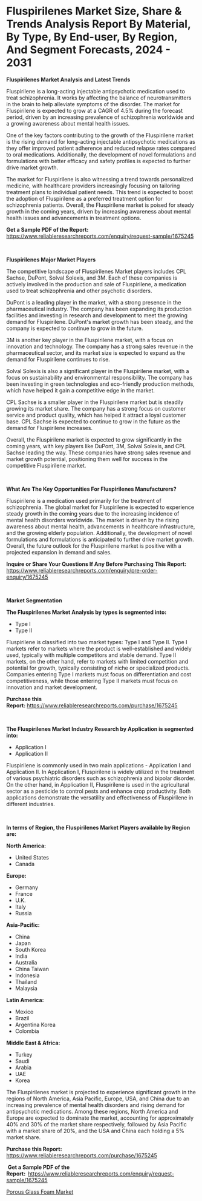 <p><h1>Fluspirilenes Market Size, Share & Trends Analysis Report By Material, By Type, By End-user, By Region, And Segment Forecasts, 2024 - 2031</h1></p><p><strong>Fluspirilenes Market Analysis and Latest Trends</strong></p>
<p><p>Fluspirilene is a long-acting injectable antipsychotic medication used to treat schizophrenia. It works by affecting the balance of neurotransmitters in the brain to help alleviate symptoms of the disorder. The market for Fluspirilene is expected to grow at a CAGR of 4.5% during the forecast period, driven by an increasing prevalence of schizophrenia worldwide and a growing awareness about mental health issues.</p><p>One of the key factors contributing to the growth of the Fluspirilene market is the rising demand for long-acting injectable antipsychotic medications as they offer improved patient adherence and reduced relapse rates compared to oral medications. Additionally, the development of novel formulations and formulations with better efficacy and safety profiles is expected to further drive market growth.</p><p>The market for Fluspirilene is also witnessing a trend towards personalized medicine, with healthcare providers increasingly focusing on tailoring treatment plans to individual patient needs. This trend is expected to boost the adoption of Fluspirilene as a preferred treatment option for schizophrenia patients. Overall, the Fluspirilene market is poised for steady growth in the coming years, driven by increasing awareness about mental health issues and advancements in treatment options.</p></p>
<p><strong>Get a Sample PDF of the Report:&nbsp;</strong> <a href="https://www.reliableresearchreports.com/enquiry/request-sample/1675245">https://www.reliableresearchreports.com/enquiry/request-sample/1675245</a></p>
<p>&nbsp;</p>
<p><strong>Fluspirilenes Major Market Players</strong></p>
<p><p>The competitive landscape of Fluspirilenes Market players includes CPL Sachse, DuPont, Solval Solexis, and 3M. Each of these companies is actively involved in the production and sale of Fluspirilene, a medication used to treat schizophrenia and other psychotic disorders.</p><p>DuPont is a leading player in the market, with a strong presence in the pharmaceutical industry. The company has been expanding its production facilities and investing in research and development to meet the growing demand for Fluspirilene. DuPont's market growth has been steady, and the company is expected to continue to grow in the future.</p><p>3M is another key player in the Fluspirilene market, with a focus on innovation and technology. The company has a strong sales revenue in the pharmaceutical sector, and its market size is expected to expand as the demand for Fluspirilene continues to rise.</p><p>Solval Solexis is also a significant player in the Fluspirilene market, with a focus on sustainability and environmental responsibility. The company has been investing in green technologies and eco-friendly production methods, which have helped it gain a competitive edge in the market.</p><p>CPL Sachse is a smaller player in the Fluspirilene market but is steadily growing its market share. The company has a strong focus on customer service and product quality, which has helped it attract a loyal customer base. CPL Sachse is expected to continue to grow in the future as the demand for Fluspirilene increases.</p><p>Overall, the Fluspirilene market is expected to grow significantly in the coming years, with key players like DuPont, 3M, Solval Solexis, and CPL Sachse leading the way. These companies have strong sales revenue and market growth potential, positioning them well for success in the competitive Fluspirilene market.</p></p>
<p>&nbsp;</p>
<p><strong>What Are The Key Opportunities For Fluspirilenes Manufacturers?</strong></p>
<p><p>Fluspirilene is a medication used primarily for the treatment of schizophrenia. The global market for Fluspirilene is expected to experience steady growth in the coming years due to the increasing incidence of mental health disorders worldwide. The market is driven by the rising awareness about mental health, advancements in healthcare infrastructure, and the growing elderly population. Additionally, the development of novel formulations and formulations is anticipated to further drive market growth. Overall, the future outlook for the Fluspirilene market is positive with a projected expansion in demand and sales.</p></p>
<p><strong>Inquire or Share Your Questions If Any Before Purchasing This Report:</strong> <a href="https://www.reliableresearchreports.com/enquiry/pre-order-enquiry/1675245">https://www.reliableresearchreports.com/enquiry/pre-order-enquiry/1675245</a></p>
<p>&nbsp;</p>
<p><strong>Market Segmentation</strong></p>
<p><strong>The Fluspirilenes Market Analysis by types is segmented into:</strong></p>
<p><ul><li>Type I</li><li>Type II</li></ul></p>
<p><p>Fluspirilene is classified into two market types: Type I and Type II. Type I markets refer to markets where the product is well-established and widely used, typically with multiple competitors and stable demand. Type II markets, on the other hand, refer to markets with limited competition and potential for growth, typically consisting of niche or specialized products. Companies entering Type I markets must focus on differentiation and cost competitiveness, while those entering Type II markets must focus on innovation and market development.</p></p>
<p><strong>Purchase this Report:&nbsp;</strong><a href="https://www.reliableresearchreports.com/purchase/1675245">https://www.reliableresearchreports.com/purchase/1675245</a></p>
<p>&nbsp;</p>
<p><strong>The Fluspirilenes Market Industry Research by Application is segmented into:</strong></p>
<p><ul><li>Application I</li><li>Application II</li></ul></p>
<p><p>Fluspirilene is commonly used in two main applications - Application I and Application II. In Application I, Fluspirilene is widely utilized in the treatment of various psychiatric disorders such as schizophrenia and bipolar disorder. On the other hand, in Application II, Fluspirilene is used in the agricultural sector as a pesticide to control pests and enhance crop productivity. Both applications demonstrate the versatility and effectiveness of Fluspirilene in different industries.</p></p>
<p>&nbsp;</p>
<p><strong>In terms of Region, the Fluspirilenes Market Players available by Region are:</strong></p>
<p>
    <p> <strong> North America: </strong>
        <ul>
            <li>United States</li>
            <li>Canada</li>
        </ul>
        </p> 
    <p> <strong> Europe: </strong>
        <ul>
            <li>Germany</li>
            <li>France</li>
            <li>U.K.</li>
            <li>Italy</li>
            <li>Russia</li>
        </ul>
        </p> 
    <p> <strong> Asia-Pacific: </strong>
        <ul>
            <li>China</li>
            <li>Japan</li>
            <li>South Korea</li>
            <li>India</li>
            <li>Australia</li>
            <li>China Taiwan</li>
            <li>Indonesia</li>
            <li>Thailand</li>
            <li>Malaysia</li>
        </ul>
        </p> 
    <p> <strong> Latin America: </strong>
        <ul>
            <li>Mexico</li>
            <li>Brazil</li>
            <li>Argentina Korea</li>
            <li>Colombia</li>
        </ul>
        </p> 
    <p> <strong> Middle East & Africa: </strong>
        <ul>
            <li>Turkey</li>
            <li>Saudi</li>
            <li>Arabia</li>
            <li>UAE</li>
            <li>Korea</li>
        </ul>
    </p>
    </p>
<p><p>The Fluspirilenes market is projected to experience significant growth in the regions of North America, Asia Pacific, Europe, USA, and China due to an increasing prevalence of mental health disorders and rising demand for antipsychotic medications. Among these regions, North America and Europe are expected to dominate the market, accounting for approximately 40% and 30% of the market share respectively, followed by Asia Pacific with a market share of 20%, and the USA and China each holding a 5% market share.</p></p>
<p><strong>Purchase this Report: </strong><a href="https://www.reliableresearchreports.com/purchase/1675245">https://www.reliableresearchreports.com/purchase/1675245</a></p>
<p>&nbsp;<strong>Get a Sample PDF of the Report:&nbsp;&nbsp;</strong><a href="https://www.reliableresearchreports.com/enquiry/request-sample/1675245">https://www.reliableresearchreports.com/enquiry/request-sample/1675245</a></p>
<p><strong></strong></p>
<p><p><a href="https://github.com/Alonsoolds3wq1d81czn8rbol/Market-Research-Report-List-1/blob/main/porous-glass-foam-market.md">Porous Glass Foam Market</a></p></p>